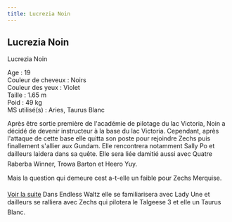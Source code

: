 ```yaml
---
title: Lucrezia Noin
---
```


Lucrezia Noin
-------------

Lucrezia Noin  
  
Age : 19  
Couleur de cheveux : Noirs  
Couleur des yeux : Violet  
Taille : 1.65 m  
Poid : 49 kg  
MS utilisé(s) : Aries, Taurus Blanc  
  
Après être sortie première de l'académie de pilotage du lac Victoria, Noin a décidé de devenir instructeur à la base du lac Victoria. Cependant, après l'attaque de cette base elle quitta son poste pour rejoindre Zechs puis finallement s'allier aux Gundam. Elle rencontrera notamment Sally Po et dailleurs laidera dans sa quête. Elle sera liée damitié aussi avec Quatre Raberba Winner, Trowa Barton et Heero Yuy.


Mais la question qui demeure cest a-t-elle un faible pour Zechs Merquise.


[Voir la suite](javascript:spoiler();)
Dans Endless Waltz elle se familiarisera avec Lady Une et dailleurs se ralliera avec Zechs qui pilotera le Talgeese 3 et elle un Taurus Blanc.


